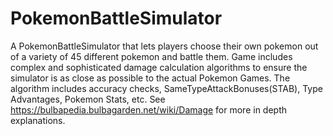 # PokemonBattleSimulator
A PokemonBattleSimulator that lets players choose their own pokemon out of a variety of 45 different pokemon and battle them. Game includes complex and sophisticated damage calculation algorithms to ensure the simulator is as close as possible to the actual Pokemon Games. The algorithm includes accuracy checks, SameTypeAttackBonuses(STAB), Type Advantages, Pokemon Stats, etc. See https://bulbapedia.bulbagarden.net/wiki/Damage for more in depth explanations.
